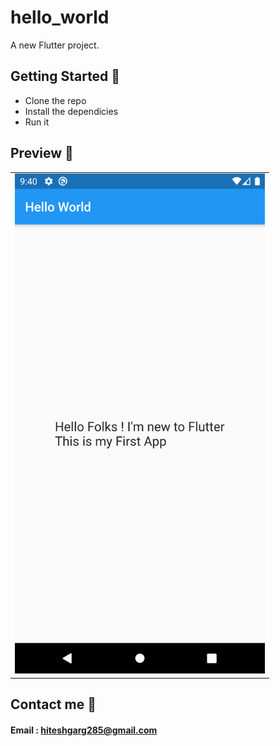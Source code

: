 # hello_world

A new Flutter project.

## Getting Started 🚀

- Clone the repo
- Install the dependicies
- Run it

## Preview 📸

|                                             |
| ------------------------------------------- |
| <img src="Screenshots/1ss.png" width="400"> |

## Contact me 📧

#### Email : hiteshgarg285@gmail.com

